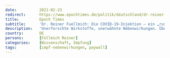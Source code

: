 ```yaml
---
date:          2021-02-23
redirect:      https://www.epochtimes.de/politik/deutschland/dr-reiner-fuellmich-die-covid-19-injektion-ein-russisches-roulettespiel-a3454136.html
title:         Epoch Times
subtitle:      'Dr. Reiner Fuellmich: Die COVID-19-Injektion – ein „russisches Roulettespiel“'
description:   'Unerforschte Wirkstoffe, unerwähnte Nebenwirkungen. Über die auch unter Ärzten und Wissenschaftlern umstrittenen mRNA-Technologien und deren schwere Folgen sprach Epoch Times mit dem bekannten Juristen Dr. Reiner Fuellmich. Er sagte: „Es geht nicht um Gesundheit, es geht um das glatte Gegenteil!“'
country:       DE
persons:       [Füllmich Reiner]
categories:    [Wissenschaft, Impfung]
tags:          [impf-nebenwirkungen, paywall]
---
```

